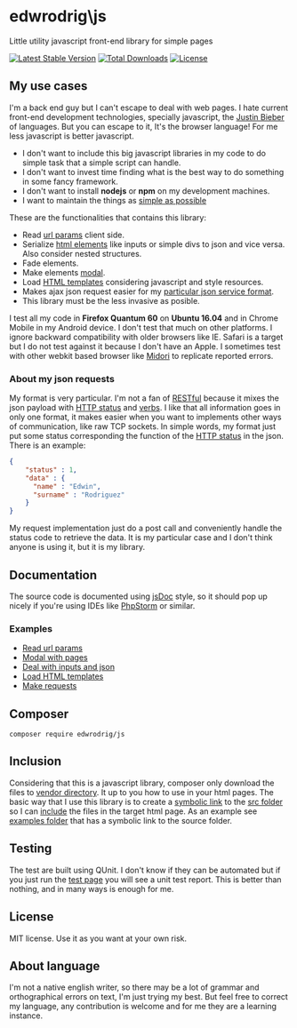 edwrodrig\js 
========
Little utility javascript front-end library for simple pages

[![Latest Stable Version](https://poser.pugx.org/edwrodrig/js/v/stable)](https://packagist.org/packages/edwrodrig/js)
[![Total Downloads](https://poser.pugx.org/edwrodrig/js/downloads)](https://packagist.org/packages/edwrodrig/js)
[![License](https://poser.pugx.org/edwrodrig/js/license)](https://packagist.org/packages/edwrodrig/js)

## My use cases

I'm a back end guy but I can't escape to deal with web pages. I hate current front-end development technologies, specially javascript, the [Justin Bieber](https://es.wikipedia.org/wiki/Justin_Bieber) of languages.
But you can escape to it, It's the browser language!
For me less javascript is better javascript.
 * I don't want to include this big javascript libraries in my code to do simple task that a simple script can handle.
 * I don't want to invest time finding what is the best way to do something in some fancy framework.
 * I don't want to install **nodejs** or **npm** on my development machines.
 * I want to maintain the things as [simple as possible](https://en.wikipedia.org/wiki/KISS_principle)  

These are the functionalities that contains this library:
 * Read [url params](https://en.wikipedia.org/wiki/Query_string) client side.
 * Serialize [html elements](https://www.w3schools.com/html/html_elements.asp) like inputs or simple divs to json and vice versa. Also consider nested structures.
 * Fade elements.
 * Make elements [modal](https://en.wikipedia.org/wiki/Modal_window).
 * Load [HTML templates](https://www.w3schools.com/tags/tag_template.asp) considering javascript and style resources.
 * Makes ajax json request easier for my [particular json service format](#about-my-json-requests).
 * This library must be the less invasive as posible.
 
I test all my code in __Firefox Quantum 60__ on __Ubuntu 16.04__ and in Chrome Mobile in my Android device.
I don't test that much on other platforms. I ignore backward compatibility with older browsers like IE.
Safari is a target but I do not test against it because I don't have an Apple.
I sometimes test with other webkit based browser like [Midori](http://midori-browser.org/) to replicate reported errors.

### About my json requests

My format is very particular. I'm not a fan of [RESTful](https://en.wikipedia.org/wiki/Representational_state_transfer) because it mixes the json payload with [HTTP status](https://developer.mozilla.org/en/docs/Web/HTTP/Status) and [verbs](https://developer.mozilla.org/en-US/docs/Web/HTTP/Methods).
I like that all information goes in only one format, it makes easier when you want to implements other ways of communication, like raw TCP sockets.
In simple words, my format just put some status corresponding the function of the [HTTP status](https://developer.mozilla.org/en/docs/Web/HTTP/Status) in the json.
There is an example:
```json
{
    "status" : 1,
    "data" : {
      "name" : "Edwin",
      "surname" : "Rodriguez"
    }
}
```

My request implementation just do a post call and conveniently handle the status code to retrieve the data.
It is my particular case and I don't think anyone is using it, but it is my library.


## Documentation
The source code is documented using [jsDoc](http://usejsdoc.org/) style,
so it should pop up nicely if you're using IDEs like [PhpStorm](https://www.jetbrains.com/phpstorm) or similar.

### Examples

* [Read url params](https://github.com/edwrodrig/js/blob/master/examples/params.html)
* [Modal with pages](https://github.com/edwrodrig/js/blob/master/examples/anim_pages_modal.html)
* [Deal with inputs and json](https://github.com/edwrodrig/js/blob/master/examples/get_set.html)
* [Load HTML templates](https://github.com/edwrodrig/js/blob/master/examples/loader.html)
* [Make requests](https://github.com/edwrodrig/js/blob/master/examples/request.html)
    

## Composer
```
composer require edwrodrig/js
```

## Inclusion
Considering that this is a javascript library, composer only download the files to [vendor directory](https://getcomposer.org/doc/06-config.md#vendor-dir).
It up to you how to use in your html pages. The basic way that I use this library is to create a [symbolic link](https://en.wikipedia.org/wiki/Symbolic_link#POSIX_and_Unix-like_operating_systems) to the [src folder](https://github.com/edwrodrig/js/blob/master/src)
so I can [include](https://www.w3schools.com/tags/att_script_src.asp) the files in the target html page. As an example see [examples folder](https://github.com/edwrodrig/js/blob/master/example) that has a symbolic link to the source folder.


## Testing
The test are built using QUnit. I don't know if they can be automated but if you just run the [test page](https://github.com/edwrodrig/js/blob/master/tests/test.html) you will see a unit test report. This is better than nothing, and in many ways is enough for me.

## License
MIT license. Use it as you want at your own risk.

## About language
I'm not a native english writer, so there may be a lot of grammar and orthographical errors on text, I'm just trying my best. But feel free to correct my language, any contribution is welcome and for me they are a learning instance.

